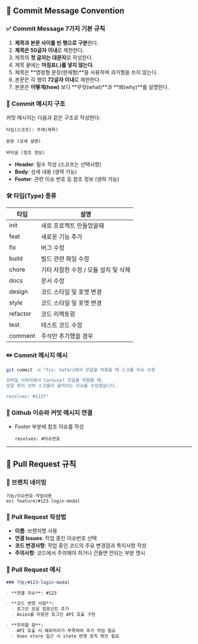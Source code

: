 ## 📝 Commit Message Convention

### ✅ Commit Message 7가지 기본 규칙

1. **제목과 본문 사이를 빈 행으로 구분**한다.
2. **제목은 50글자 이내**로 제한한다.
3. 제목의 **첫 글자는 대문자**로 작성한다.
4. 제목 끝에는 **마침표(.)를 넣지 않는다**.
5. 제목은 **명령형 문장(현재형)**을 사용하며 과거형을 쓰지 않는다.
6. 본문은 각 행이 **72글자 이내**로 제한한다.
7. 본문은 **어떻게(how)** 보다 **무엇(what)**과 **왜(why)**를 설명한다.

### 📌 Commit 메시지 구조

커밋 메시지는 다음과 같은 구조로 작성한다:

```
타입(스코프): 주제(제목)

본문 (상세 설명)

바닥글 (참조 정보)
```

- **Header**: 필수 작성 (스코프는 선택사항)
- **Body**: 상세 내용 (생략 가능)
- **Footer**: 관련 이슈 번호 등 참조 정보 (생략 가능)

### 🛠️ 타입(Type) 종류

| 타입 | 설명                                   |
|------|----------------------------------------|
| init | 새로 프로젝트 만들었을때                 |
| feat | 새로운 기능 추가                        |
| fix  | 버그 수정                               |
| build | 빌드 관련 파일 수정                    |
| chore | 기타 자잘한 수정 /  모듈 설치 및 삭제   |
| docs  | 문서 수정                             |
| design | 코드 스타일 및 포맷 변경              |
| style | 코드 스타일 및 포맷 변경               |
| refactor | 코드 리팩토링                      |
| test  | 테스트 코드 수정                      |
| comment  | 주석만 추가했을 경우                |

### ✏️ Commit 메시지 예시

```bash
git commit -m "fix: Safari에서 모달을 띄웠을 때 스크롤 이슈 수정

모바일 사파리에서 Carousel 모달을 띄웠을 때,
모달 밖의 상하 스크롤이 움직이는 이슈를 수정했습니다.

resolves: #1137"
```

### 🔗 Github 이슈와 커밋 메시지 연결

- Footer 부분에 참조 이슈를 작성
  ```
  resolves: #이슈번호
  ```

---

## 🚀 Pull Request 규칙

### 🌳 브랜치 네이밍

```
기능/이슈번호-작업내용
ex) feature/#123-login-modal
```

### 📑 Pull Request 작성법

- **이름**: 브랜치명 사용
- **연결 Issues**: 작업 중인 이슈번호 선택
- **코드 변경사항**: 작업 중인 코드의 주요 변경점과 특이사항 작성
- **주의사항**: 코드에서 주의해야 하거나 건들면 안되는 부분 명시

### 📌 Pull Request 예시

```markdown
### 기능/#123-login-modal

- **연결 이슈**: #123

- **코드 변경 사항**:
  - 로그인 모달 컴포넌트 추가
  - Axios를 이용한 로그인 API 호출 구현

- **주의할 점**:
  - API 호출 시 예외처리가 부족하여 추가 작업 필요
  - Vuex store 접근 시 state 변경 로직 확인 필요
```
